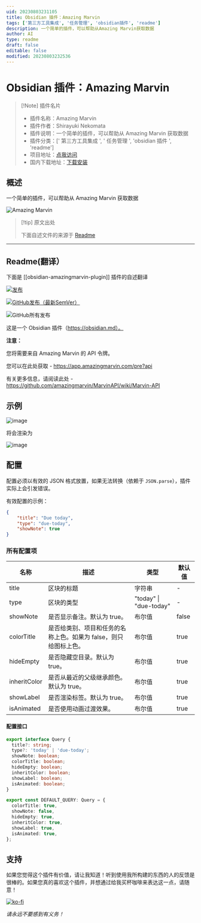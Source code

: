 ```yaml
---
uid: 20230803231105
title: Obsidian 插件：Amazing Marvin
tags: ['第三方工具集成', '任务管理', 'obsidian插件', 'readme']
description: 一个简单的插件，可以帮助从Amazing Marvin获取数据
author: AI
type: readme
draft: false
editable: false
modified: 20230803232536
---
```


# Obsidian 插件：Amazing Marvin

> [!Note] 插件名片
> - 插件名称：Amazing Marvin
> - 插件作者：Shirayuki Nekomata
> - 插件说明：一个简单的插件，可以帮助从 Amazing Marvin 获取数据
> - 插件分类：[' 第三方工具集成 ', ' 任务管理 ', 'obsidian 插件 ', 'readme']
> - 项目地址：[点我访问](https://github.com/ikuyarihS/obsidian-amazingmarvin-plugin)
> - 国内下载地址：[下载安装](https://pkmer.cn/products/plugin/pluginMarket/?obsidian-amazingmarvin-plugin)

## 概述

一个简单的插件，可以帮助从 Amazing Marvin 获取数据

![Amazing Marvin](https://cdn.pkmer.cn/covers/obsidian-amazingmarvin-plugin.png!pkmer)

> [!tip] 原文出处
>
>下面自述文件的来源于 [Readme](https://ghproxy.net/https://raw.githubusercontent.com/ikuyarihS/obsidian-amazingmarvin-plugin/master/README.md)
>

---

## Readme(翻译）

下面是 [[obsidian-amazingmarvin-plugin]] 插件的自述翻译

[![发布](https://github.com/ikuyarihS/obsidian-amazingmarvin-plugin/actions/workflows/release.yaml/badge.svg)](https://github.com/ikuyarihS/obsidian-amazingmarvin-plugin/actions/workflows/release.yaml)

[![GitHub发布（最新SemVer）](https://img.shields.io/github/v/release/ikuyarihS/obsidian-amazingmarvin-plugin?style=flat&sort=semver)](https://github.com/ikuyarihS/obsidian-amazingmarvin-plugin/releases/latest)

![GitHub所有发布](https://img.shields.io/github/downloads/ikuyarihS/obsidian-amazingmarvin-plugin/total?style=flat)

这是一个 Obsidian 插件（<https://obsidian.md）。>

**注意：**

您将需要来自 Amazing Marvin 的 API 令牌。

您可以在此处获取 - <https://app.amazingmarvin.com/pre?api>

有关更多信息，请阅读此处 - <https://github.com/amazingmarvin/MarvinAPI/wiki/Marvin-API>

## 示例

![image](https://user-images.githubusercontent.com/19921765/123458209-fbf5ac80-d60e-11eb-81f8-767a2fd2142c.png)

将会渲染为

![image](https://user-images.githubusercontent.com/19921765/123458235-02842400-d60f-11eb-9af0-fd9399456742.png)

## 配置

配置必须以有效的 JSON 格式放置，如果无法转换（依赖于 `JSON.parse`），插件实际上会引发错误。

有效配置的示例：

```json
{
    "title": "Due today",
    "type": "due-today",
    "showNote": true
}
```

### 所有配置项

| 名称          | 描述                                                                                   | 类型                   | 默认值   |
|--------------|---------------------------------------------------------------------------------------|------------------------|---------|
| title        | 区块的标题                                                                             | 字符串                 | -       |
| type         | 区块的类型                                                                             | "today" \| "due-today" | -       |
| showNote     | 是否显示备注。默认为 true。                                                             | 布尔值                | false   |
| colorTitle   | 是否给类别、项目和任务的名称上色。如果为 false，则只给图标上色。                           | 布尔值                | true    |
| hideEmpty    | 是否隐藏空目录。默认为 true。                                                           | 布尔值                | true    |
| inheritColor | 是否从最近的父级继承颜色。默认为 true。                                                 | 布尔值                | true    |
| showLabel    | 是否渲染标签。默认为 true。                                                             | 布尔值                | true    |
| isAnimated   | 是否使用动画过渡效果。                                                                 | 布尔值                | true    |

#### 配置接口

```ts
export interface Query {
  title?: string;
  type?: 'today' | 'due-today';
  showNote: boolean;
  colorTitle: boolean;
  hideEmpty: boolean;
  inheritColor: boolean;
  showLabel: boolean;
  isAnimated: boolean;
}

export const DEFAULT_QUERY: Query = {
  colorTitle: true,
  showNote: false,
  hideEmpty: true,
  inheritColor: true,
  showLabel: true,
  isAnimated: true,
};
```

## 支持

如果您觉得这个插件有价值，请让我知道！听到使用我所构建的东西的人的反馈是很棒的。如果您真的喜欢这个插件，并想通过给我买杯咖啡来表达这一点，请随意！

[![ko-fi](https://ko-fi.com/img/githubbutton_sm.svg)](https://ko-fi.com/K3K352ZLD)

_请永远不要感到有义务！_
